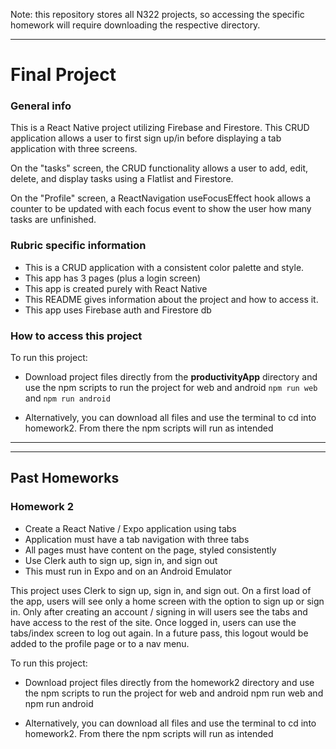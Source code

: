 Note: this repository stores all N322 projects, so accessing the specific homework will require downloading the respective directory.

---

# Final Project

### General info

This is a React Native project utilizing Firebase and Firestore. This CRUD application allows a user to first sign up/in before displaying a tab application with three screens.

On the "tasks" screen, the CRUD functionality allows a user to add, edit, delete, and display tasks using a Flatlist and Firestore.

On the "Profile" screen, a ReactNavigation useFocusEffect hook allows a counter to be updated with each focus event to show the user how many tasks are unfinished.

### Rubric specific information

- This is a CRUD application with a consistent color palette and style.
- This app has 3 pages (plus a login screen)
- This app is created purely with React Native
- This README gives information about the project and how to access it.
- This app uses Firebase auth and Firestore db

### How to access this project

To run this project:

- Download project files directly from the **productivityApp** directory and use the npm scripts to run the project for web and android
  `npm run web`
  and
  `npm run android`

- Alternatively, you can download all files and use the terminal to cd into homework2. From there the npm scripts will run as intended

---
---

## Past Homeworks

### Homework 2

- Create a React Native / Expo application using tabs
- Application must have a tab navigation with three tabs
- All pages must have content on the page, styled consistently
- Use Clerk auth to sign up, sign in, and sign out
- This must run in Expo and on an Android Emulator

This project uses Clerk to sign up, sign in, and sign out. On a first load of the app, users will see only a home screen with the option to sign up or sign in. Only after creating an account / signing in will users see the tabs and have access to the rest of the site. Once logged in, users can use the tabs/index screen to log out again. In a future pass, this logout would be added to the profile page or to a nav menu.

To run this project:

- Download project files directly from the homework2 directory and use the npm scripts to run the project for web and android
  npm run web
  and
  npm run android

- Alternatively, you can download all files and use the terminal to cd into homework2. From there the npm scripts will run as intended
